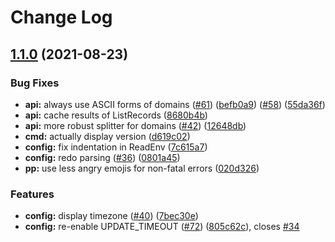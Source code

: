 # Change Log

## [1.1.0](https://github.com/favonia/cloudflare-ddns/compare/v1.0.0...v1.1.0) (2021-08-23)


### Bug Fixes

* **api:** always use ASCII forms of domains ([#61](https://github.com/favonia/cloudflare-ddns/issues/61)) ([befb0a9](https://github.com/favonia/cloudflare-ddns/commit/befb0a92b9f1578c27112902eb61ff5d93499a13)) ([#58](https://github.com/favonia/cloudflare-ddns/issues/58)) ([55da36f](https://github.com/favonia/cloudflare-ddns/commit/55da36fbc238b24944bd066a9cdb892b4c68f29f))
* **api:** cache results of ListRecords ([8680b4b](https://github.com/favonia/cloudflare-ddns/commit/8680b4ba05886efe10a4201ca4b7e023f2befe53))
* **api:** more robust splitter for domains ([#42](https://github.com/favonia/cloudflare-ddns/issues/42)) ([12648db](https://github.com/favonia/cloudflare-ddns/commit/12648db232fe104cd8d37e141c29e44314554285))
* **cmd:** actually display version ([d619c02](https://github.com/favonia/cloudflare-ddns/commit/d619c02f7fb3d27aaf90b3e575f512984bbf5633))
* **config:** fix indentation in ReadEnv ([7c615a7](https://github.com/favonia/cloudflare-ddns/commit/7c615a715b10b59a8f8944a7ec82056d0ac40cf4))
* **config:** redo parsing ([#36](https://github.com/favonia/cloudflare-ddns/issues/36)) ([0801a45](https://github.com/favonia/cloudflare-ddns/commit/0801a4553d56039fe6b535df8518b4f5bdf0ba9a))
* **pp:** use less angry emojis for non-fatal errors ([020d326](https://github.com/favonia/cloudflare-ddns/commit/020d32638e08726a0c10d29682f723364b3035ec))


### Features

* **config:** display timezone ([#40](https://github.com/favonia/cloudflare-ddns/issues/40)) ([7bec30e](https://github.com/favonia/cloudflare-ddns/commit/7bec30ea44c7fae0e50c5e78992af57bb49ccc3b))
* **config:** re-enable UPDATE_TIMEOUT ([#72](https://github.com/favonia/cloudflare-ddns/issues/72)) ([805c62c](https://github.com/favonia/cloudflare-ddns/commit/805c62c82cab3f93590cbd8831f680bb18bfbed3)), closes [#34](https://github.com/favonia/cloudflare-ddns/issues/34)
